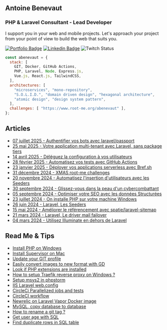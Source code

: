 <h2>Antoine Benevaut</h2>
<h3>PHP & Laravel Consultant - Lead Developer</h3>

I support you in your web and mobile projects. Let's approach your project from your point of view to build the web that suits you.

[![Portfolio Badge](https://img.shields.io/badge/Portfolio-white?logoColor=000&style=flat)](https://abenevaut.dev?pk_campaign=redirect-github-com&pk_source=github.com&pk_medium=social&pk_keyword=link&pk_content=v1&pk_cid=20241005)
[![Linkedin Badge](https://img.shields.io/badge/Linkedin-blue?logo=linkedin&logoColor=fff&style=flat)](https://www.linkedin.com/in/antoine-benevaut-53a39b36/)
![Twitch Status](https://img.shields.io/twitch/status/abenevaut)

```javascript
const abenevaut = {
  stack: [
    GIT, Docker, GitHub Actions,
    PHP, Laravel, Node, Express.js,
    Vue.js, React.js, TailwindCSS,
  ],
  architectures: [
    "microservices", "mono-repository",
    "S.O.L.I.D.", "domain driven design", "hexagonal architecture",
    "atomic design", "design system pattern",
  ],
  challenges: [ "https://www.root-me.org/abenevaut" ],
};
```

<h2>Articles</h2>
<p>

- [07 juillet 2025 - Authentifier vos bots avec laravel/passport](https://laravel-france.com/posts/authentifier-vos-bots-avec-laravel-passport)
- [25 mai 2025 - Votre application multi-tenant avec Laravel, sans package tiers](https://laravel-france.com/posts/votre-application-multi-tenant-avec-laravel-sans-package-tiers)
- [14 avril 2025 - Déléguez la configuration à vos utilisateurs](https://laravel-france.com/posts/deleguez-la-configuration-a-vos-utilisateurs)
- [28 février 2025 - Automatisez vos tests avec GitHub Actions](https://laravel-france.com/posts/automatisez-vos-tests-avec-github-actions)
- [23 janvier 2025 - Déployer vos applications serverless avec Bref.sh](https://laravel-france.com/posts/deployer-vos-application-serverless-avec-brefsh)
- [31 décembre 2024 - XMAS root-me challenges](https://www.abenevaut.dev/2024-xmas-root-me.html?pk_campaign=redirect-github-abenevaut-dev&pk_source=github.com&pk_medium=article&pk_keyword=link&pk_content=v1&pk_cid=20241231)
- [20 novembre 2024 - Automatisez l'insertion d'utilisateurs avec les Seeders](https://laravel-france.com/posts/automatisez-linsertion-dutilisateurs-avec-les-seeders)
- [30 septembre 2024 - Glissez-vous dans la peau d'un cybercombattant](https://www.abenevaut.dev/2024-comcyber.html?pk_campaign=redirect-github-abenevaut-dev&pk_source=github.com&pk_medium=article&pk_keyword=link&pk_content=v1&pk_cid=20241123)
- [05 septembre 2024 - Optimiser votre SEO avec les données Structurées](https://laravel-france.com/posts/optimiser-votre-seo-avec-les-donnees-structurees)
- [23 juillet 2024 - On installe PHP sur votre machine Windows](https://laravel-france.com/posts/on-installe-php-sur-votre-machine-windows)
- [26 juin 2024 - Laravel, Les Seeders](https://laravel-france.com/posts/les-seeders)
- [15 mai 2024 - Améliorer le référencement avec spatie/laravel-sitemap](https://laravel-france.com/posts/ameliorer-le-referencement-avec-spatielaravel-sitemap)
- [21 mars 2024 - Laravel, Le driver mail failover](https://laravel-france.com/posts/le-driver-mail-failover)
- [04 mars 2024 - Utilisez Illuminate en dehors de Laravel](https://laravel-france.com/posts/utilisez-illuminate-en-dehors-de-laravel)

</p>

<h2>Read Me & Tips</h2>
<p>

- [Install PHP on Windows](https://gist.github.com/abenevaut/149adce59c6dd68da3eda8699888e624)
- [Install Supervisor on Mac](https://gist.github.com/abenevaut/877b2624b8334c15d4722f3b4724cc7a)
- [Update your GIT profile](https://gist.github.com/abenevaut/119a0572635d72fc1988d6a0afec3acb)
- [Easily convert images to new format with GD](https://gist.github.com/abenevaut/4431cee4f6b7e94d61081265f56bf80f)
- [Look if PHP extensions are installed](https://gist.github.com/abenevaut/e500d542af28ff05b962becdb14fae35)
- [How to setup Traefik reverse proxy on Windows ?](https://gist.github.com/abenevaut/4eb3b54a84fd7e9f9a80f60d8a990fce)
- [Setup msys2 in phpstorm](https://gist.github.com/abenevaut/e52da13dc7e8c2be249afb1aafa0408c)
- [IIS Laravel web.config](https://gist.github.com/abenevaut/13c8bcee7aca59cb7930ac6b94545e4e)
- [CircleCi Parallelized jobs and tests](https://gist.github.com/abenevaut/cfdd279d7279fc2a15722f7c0e2ceb94)
- [CircleCI workflow](https://gist.github.com/abenevaut/7a78101ea6ab76c3a003df7102c5dd82)
- [Newrelic on Laravel Vapor Docker image](https://gist.github.com/abenevaut/ef5b61cc9cc4b76e0f1240d5e73251c8)
- [MySQL, copy database to database](https://gist.github.com/abenevaut/b33965a7b23ea57c8c8cd0a0c54b9de4)
- [How to rename a git tag ?](https://gist.github.com/abenevaut/9b32f3a2ddd266b848fa)
- [Get user age with SQL](https://gist.github.com/abenevaut/4f48d4e849f469b65b47)
- [Find duplicate rows in SQL table](https://gist.github.com/abenevaut/f913817208dada6311d3)

</p>
